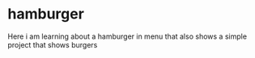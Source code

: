 # hamburger
<p>Here i am learning about a hamburger in menu that also shows a simple project that shows burgers</p>